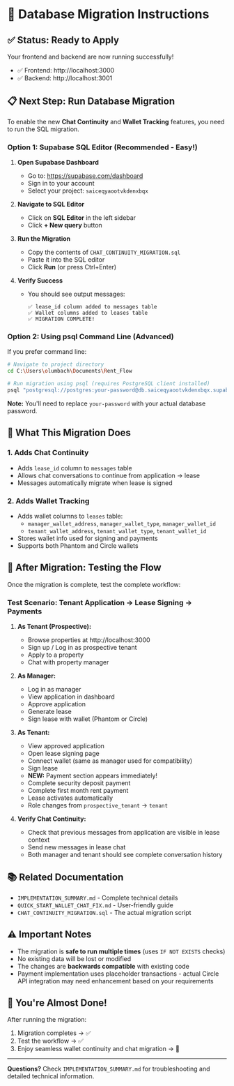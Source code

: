 # 🚀 Database Migration Instructions

## ✅ Status: Ready to Apply

Your frontend and backend are now running successfully!

- ✅ Frontend: http://localhost:3000
- ✅ Backend: http://localhost:3001

## 📋 Next Step: Run Database Migration

To enable the new **Chat Continuity** and **Wallet Tracking** features, you need to run the SQL migration.

### Option 1: Supabase SQL Editor (Recommended - Easy!)

1. **Open Supabase Dashboard**
   - Go to: https://supabase.com/dashboard
   - Sign in to your account
   - Select your project: `saiceqyaootvkdenxbqx`

2. **Navigate to SQL Editor**
   - Click on **SQL Editor** in the left sidebar
   - Click **+ New query** button

3. **Run the Migration**
   - Copy the contents of `CHAT_CONTINUITY_MIGRATION.sql`
   - Paste it into the SQL editor
   - Click **Run** (or press Ctrl+Enter)

4. **Verify Success**
   - You should see output messages:
     ```
     ✅ lease_id column added to messages table
     ✅ Wallet columns added to leases table
     ✅ MIGRATION COMPLETE!
     ```

### Option 2: Using psql Command Line (Advanced)

If you prefer command line:

```bash
# Navigate to project directory
cd C:\Users\olumbach\Documents\Rent_Flow

# Run migration using psql (requires PostgreSQL client installed)
psql "postgresql://postgres:your-password@db.saiceqyaootvkdenxbqx.supabase.co:5432/postgres" -f CHAT_CONTINUITY_MIGRATION.sql
```

**Note:** You'll need to replace `your-password` with your actual database password.

## 🎯 What This Migration Does

### 1. Adds Chat Continuity
- Adds `lease_id` column to `messages` table
- Allows chat conversations to continue from application → lease
- Messages automatically migrate when lease is signed

### 2. Adds Wallet Tracking
- Adds wallet columns to `leases` table:
  - `manager_wallet_address`, `manager_wallet_type`, `manager_wallet_id`
  - `tenant_wallet_address`, `tenant_wallet_type`, `tenant_wallet_id`
- Stores wallet info used for signing and payments
- Supports both Phantom and Circle wallets

## 🧪 After Migration: Testing the Flow

Once the migration is complete, test the complete workflow:

### Test Scenario: Tenant Application → Lease Signing → Payments

1. **As Tenant (Prospective):**
   - Browse properties at http://localhost:3000
   - Sign up / Log in as prospective tenant
   - Apply to a property
   - Chat with property manager

2. **As Manager:**
   - Log in as manager
   - View application in dashboard
   - Approve application
   - Generate lease
   - Sign lease with wallet (Phantom or Circle)

3. **As Tenant:**
   - View approved application
   - Open lease signing page
   - Connect wallet (same as manager used for compatibility)
   - Sign lease
   - **NEW:** Payment section appears immediately!
   - Complete security deposit payment
   - Complete first month rent payment
   - Lease activates automatically
   - Role changes from `prospective_tenant` → `tenant`

4. **Verify Chat Continuity:**
   - Check that previous messages from application are visible in lease context
   - Send new messages in lease chat
   - Both manager and tenant should see complete conversation history

## 📚 Related Documentation

- `IMPLEMENTATION_SUMMARY.md` - Complete technical details
- `QUICK_START_WALLET_CHAT_FIX.md` - User-friendly guide
- `CHAT_CONTINUITY_MIGRATION.sql` - The actual migration script

## ⚠️ Important Notes

- The migration is **safe to run multiple times** (uses `IF NOT EXISTS` checks)
- No existing data will be lost or modified
- The changes are **backwards compatible** with existing code
- Payment implementation uses placeholder transactions - actual Circle API integration may need enhancement based on your requirements

## 🎉 You're Almost Done!

After running the migration:
1. Migration completes → ✅
2. Test the workflow → ✅
3. Enjoy seamless wallet continuity and chat migration → 🚀

---

**Questions?** Check `IMPLEMENTATION_SUMMARY.md` for troubleshooting and detailed technical information.
